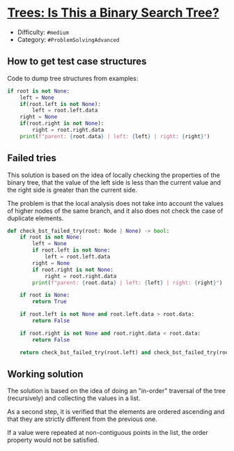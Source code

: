 # [Trees: Is This a Binary Search Tree?](https://www.hackerrank.com/challenges/ctci-is-binary-search-tree)

- Difficulty:  `#medium`
- Category: `#ProblemSolvingAdvanced`

## How to get test case structures

Code to dump tree structures from examples:

```python
if root is not None:
    left = None
    if(root.left is not None):
        left = root.left.data
    right = None
    if(root.right is not None):
        right = root.right.data
    print(f"parent: {root.data} | left: {left} | right: {right}")
```

## Failed tries

This solution is based on the idea of locally checking the
properties of the binary tree,
that the value of the left side is less than the current value
and the right side is greater than the current side.

The problem is that the local analysis does not take into account
the values of higher nodes of the same branch,
and it also does not check the case of duplicate elements.

```python
def check_bst_failed_try(root: Node | None) -> bool:
    if root is not None:
        left = None
        if root.left is not None:
            left = root.left.data
        right = None
        if root.right is not None:
            right = root.right.data
        print(f"parent: {root.data} | left: {left} | right: {right}")

    if root is None:
        return True

    if root.left is not None and root.left.data > root.data:
        return False

    if root.right is not None and root.right.data < root.data:
        return False

    return check_bst_failed_try(root.left) and check_bst_failed_try(root.right)
```

## Working solution

The solution is based on the idea of doing an "in-order"
traversal of the tree (recursively) and collecting the values in a list.

As a second step, it is verified that the elements are
ordered ascending and that they are strictly different from the previous one.

If a value were repeated at non-contiguous points in the list,
the order property would not be satisfied.
